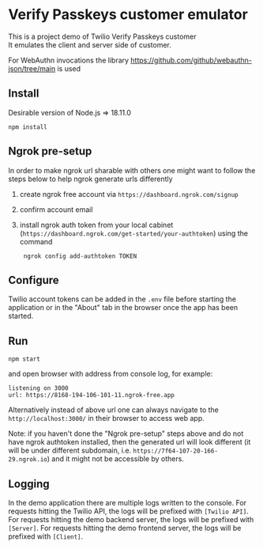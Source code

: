 # Verify Passkeys customer emulator

This is a project demo of Twilio Verify Passkeys customer  
It emulates the client and server side of customer.

For WebAuthn invocations the library https://github.com/github/webauthn-json/tree/main is used  

## Install
Desirable version of Node.js => 18.11.0

```shell
npm install 
```

## Ngrok pre-setup
In order to make ngrok url sharable with others one might want to follow the steps below
to help ngrok generate urls differently

1. create ngrok free account via `https://dashboard.ngrok.com/signup`
2. confirm account email
3. install ngrok auth token from your local cabinet (`https://dashboard.ngrok.com/get-started/your-authtoken`) using the command

        ngrok config add-authtoken TOKEN

## Configure
Twilio account tokens can be added in the `.env` file before starting the application
or in the "About" tab in the browser once the app has been started.

## Run

```shell
npm start
```
and open browser with address from console log, for example:  
```shell
listening on 3000
url: https://8168-194-106-101-11.ngrok-free.app
```

Alternatively instead of above url one can always navigate to the
`http://localhost:3000/` in their browser to access web app.

Note: if you haven't done the "Ngrok pre-setup" steps above and do not
have ngrok authtoken installed, then the generated url will look different
(it will be under different subdomain, i.e. `https://7f64-107-20-166-29.ngrok.io`)
and it might not be accessible by others.

## Logging
In the demo application there are multiple logs written to the console.
For requests hitting the Twilio API, the logs will be prefixed with `[Twilio API]`.
For requests hitting the demo backend server, the logs will be prefixed with `[Server]`.
For requests hitting the demo frontend server, the logs will be prefixed with `[Client]`.